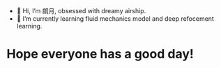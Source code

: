 - 👋 Hi, I’m 朗月, obsessed with dreamy airship.
- 🌱 I’m currently learning fluid mechanics model and deep refocement learning.


# Hope everyone has a good day!
